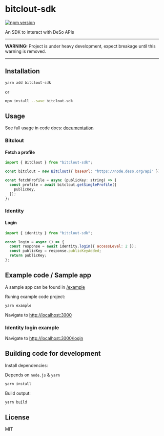 # bitclout-sdk

[![npm version](https://img.shields.io/npm/v/bitclout-sdk.svg)](https://www.npmjs.com/package/bitclout-sdk)

An SDK to interact with DeSo APIs

---

**WARNING:** Project is under heavy development, expect breakage until this warning is removed.

---

## Installation

```sh
yarn add bitclout-sdk
```

or

```sh
npm install --save bitclout-sdk
```

## Usage

See full usage in code docs: [documentation](https://bitclouthunt.github.io/bitclout-sdk/)

### Bitclout

#### Fetch a profile

```js
import { BitClout } from "bitclout-sdk";

const bitclout = new BitClout({ baseUrl: "https://node.deso.org/api" });

const fetchProfile = async (publicKey: string) => {
  const profile = await bitclout.getSingleProfile({
    publicKey,
  });
};
```

### Identity

#### Login

```js
import { identity } from "bitclout-sdk";

const login = async () => {
  const response = await identity.login({ accessLevel: 2 });
  const publicKey = response.publicKeyAdded;
  return publicKey;
};
```

## Example code / Sample app

A sample app can be found in [/example](/example)

Runing example code project:

```sh
yarn example
```

Navigate to [http://localhost:3000](http://localhost:3000)

### Identity login example

Navigate to [http://localhost:3000/login](http://localhost:3000/login)

## Building code for development

Install dependencies:

Depends on `node.js` & `yarn`

```sh
yarn install
```

Build output:

```bash
yarn build
```

## License

MIT
